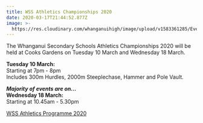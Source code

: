 ```yaml
---
title: WSS Athletics Championships 2020
date: 2020-03-17T21:44:52.877Z
image: >-
  https://res.cloudinary.com/whanganuihigh/image/upload/v1583361285/Events/download.jpg
---
```

The Whanganui Secondary Schools Athletics Championships 2020 will be held at Cooks Gardens on Tuesday 10 March and Wednesday 18 March.

**Tuesday 10 March:**  
Starting at 7pm - 8pm  
Includes 300m Hurdles, 2000m Steeplechase, Hammer and Pole Vault.

***Majority of events are on...***  
**Wednesday 18 March:**  
Starting at 10.45am - 5.30pm

[WSS Athletics Programme 2020](https://res.cloudinary.com/whanganuihigh/image/upload/v1583356434/Events/WSS_Athletics_Programme_2020.pdf)